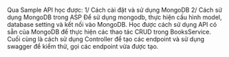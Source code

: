 Qua Sample API học được:
1/ Cách cài đặt và sử dụng MongoDB
2/ Cách sử dụng MongoDB trong ASP
Để sử dụng mongodb, thực hiện cấu hình model, database setting và kết nối vào MongoDB.
Học được cách sử dụng API có sẵn của MongoDB để thực hiện các thao tác CRUD trong BooksService.
Cuối cùng là cách sử dụng Controller để tạo các endpoint và sử dụng swagger để kiểm thử, gọi các endpoint vừa được tạo.
